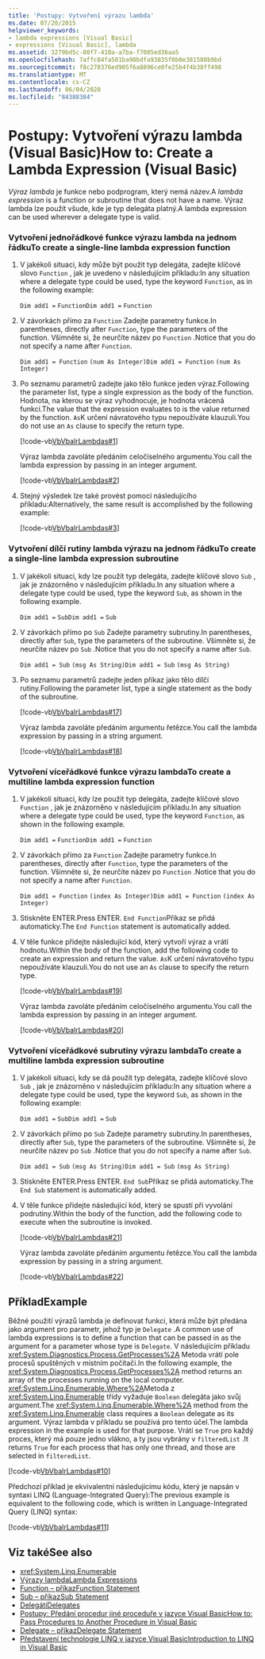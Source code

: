 ```yaml
---
title: 'Postupy: Vytvoření výrazu lambda'
ms.date: 07/20/2015
helpviewer_keywords:
- lambda expressions [Visual Basic]
- expressions [Visual Basic], lambda
ms.assetid: 3279bd5c-80f7-410a-a7ba-f7085ed36aa5
ms.openlocfilehash: 7affc84fa501ba98bdfa93835f0b0e381580b9bd
ms.sourcegitcommit: f8c270376ed905f6a8896ce0fe25b4f4b38ff498
ms.translationtype: MT
ms.contentlocale: cs-CZ
ms.lasthandoff: 06/04/2020
ms.locfileid: "84388384"
---
```

# <a name="how-to-create-a-lambda-expression-visual-basic"></a><span data-ttu-id="be035-102">Postupy: Vytvoření výrazu lambda (Visual Basic)</span><span class="sxs-lookup"><span data-stu-id="be035-102">How to: Create a Lambda Expression (Visual Basic)</span></span>
<span data-ttu-id="be035-103">*Výraz lambda* je funkce nebo podprogram, který nemá název.</span><span class="sxs-lookup"><span data-stu-id="be035-103">A *lambda expression* is a function or subroutine that does not have a name.</span></span> <span data-ttu-id="be035-104">Výraz lambda lze použít všude, kde je typ delegáta platný.</span><span class="sxs-lookup"><span data-stu-id="be035-104">A lambda expression can be used wherever a delegate type is valid.</span></span>  
  
### <a name="to-create-a-single-line-lambda-expression-function"></a><span data-ttu-id="be035-105">Vytvoření jednořádkové funkce výrazu lambda na jednom řádku</span><span class="sxs-lookup"><span data-stu-id="be035-105">To create a single-line lambda expression function</span></span>  
  
1. <span data-ttu-id="be035-106">V jakékoli situaci, kdy může být použit typ delegáta, zadejte klíčové slovo `Function` , jak je uvedeno v následujícím příkladu:</span><span class="sxs-lookup"><span data-stu-id="be035-106">In any situation where a delegate type could be used, type the keyword `Function`, as in the following example:</span></span>  
  
     <span data-ttu-id="be035-107">`Dim add1 =`   `Function`</span><span class="sxs-lookup"><span data-stu-id="be035-107">`Dim add1 =`   `Function`</span></span>  
  
2. <span data-ttu-id="be035-108">V závorkách přímo za `Function` Zadejte parametry funkce.</span><span class="sxs-lookup"><span data-stu-id="be035-108">In parentheses, directly after `Function`, type the parameters of the function.</span></span> <span data-ttu-id="be035-109">Všimněte si, že neurčíte název po `Function` .</span><span class="sxs-lookup"><span data-stu-id="be035-109">Notice that you do not specify a name after `Function`.</span></span>  
  
     <span data-ttu-id="be035-110">`Dim add1 = Function`   `(num As Integer)`</span><span class="sxs-lookup"><span data-stu-id="be035-110">`Dim add1 = Function`   `(num As Integer)`</span></span>  
  
3. <span data-ttu-id="be035-111">Po seznamu parametrů zadejte jako tělo funkce jeden výraz.</span><span class="sxs-lookup"><span data-stu-id="be035-111">Following the parameter list, type a single expression as the body of the function.</span></span> <span data-ttu-id="be035-112">Hodnota, na kterou se výraz vyhodnocuje, je hodnota vrácená funkcí.</span><span class="sxs-lookup"><span data-stu-id="be035-112">The value that the expression evaluates to is the value returned by the function.</span></span> <span data-ttu-id="be035-113">`As`K určení návratového typu nepoužíváte klauzuli.</span><span class="sxs-lookup"><span data-stu-id="be035-113">You do not use an `As` clause to specify the return type.</span></span>  
  
     [!code-vb[VbVbalrLambdas#1](~/samples/snippets/visualbasic/VS_Snippets_VBCSharp/VbVbalrLambdas/VB/Class1.vb#1)]  
  
     <span data-ttu-id="be035-114">Výraz lambda zavoláte předáním celočíselného argumentu.</span><span class="sxs-lookup"><span data-stu-id="be035-114">You call the lambda expression by passing in an integer argument.</span></span>  
  
     [!code-vb[VbVbalrLambdas#2](~/samples/snippets/visualbasic/VS_Snippets_VBCSharp/VbVbalrLambdas/VB/Class1.vb#2)]  
  
4. <span data-ttu-id="be035-115">Stejný výsledek lze také provést pomocí následujícího příkladu:</span><span class="sxs-lookup"><span data-stu-id="be035-115">Alternatively, the same result is accomplished by the following example:</span></span>  
  
     [!code-vb[VbVbalrLambdas#3](~/samples/snippets/visualbasic/VS_Snippets_VBCSharp/VbVbalrLambdas/VB/Class1.vb#3)]  
  
### <a name="to-create-a-single-line-lambda-expression-subroutine"></a><span data-ttu-id="be035-116">Vytvoření dílčí rutiny lambda výrazu na jednom řádku</span><span class="sxs-lookup"><span data-stu-id="be035-116">To create a single-line lambda expression subroutine</span></span>  
  
1. <span data-ttu-id="be035-117">V jakékoli situaci, kdy lze použít typ delegáta, zadejte klíčové slovo `Sub` , jak je znázorněno v následujícím příkladu.</span><span class="sxs-lookup"><span data-stu-id="be035-117">In any situation where a delegate type could be used, type the keyword `Sub`, as shown in the following example.</span></span>  
  
     <span data-ttu-id="be035-118">`Dim add1 =`   `Sub`</span><span class="sxs-lookup"><span data-stu-id="be035-118">`Dim add1 =`   `Sub`</span></span>  
  
2. <span data-ttu-id="be035-119">V závorkách přímo po `Sub` Zadejte parametry subrutiny.</span><span class="sxs-lookup"><span data-stu-id="be035-119">In parentheses, directly after `Sub`, type the parameters of the subroutine.</span></span> <span data-ttu-id="be035-120">Všimněte si, že neurčíte název po `Sub` .</span><span class="sxs-lookup"><span data-stu-id="be035-120">Notice that you do not specify a name after `Sub`.</span></span>  
  
     <span data-ttu-id="be035-121">`Dim add1 = Sub`   `(msg As String)`</span><span class="sxs-lookup"><span data-stu-id="be035-121">`Dim add1 = Sub`   `(msg As String)`</span></span>  
  
3. <span data-ttu-id="be035-122">Po seznamu parametrů zadejte jeden příkaz jako tělo dílčí rutiny.</span><span class="sxs-lookup"><span data-stu-id="be035-122">Following the parameter list, type a single statement as the body of the subroutine.</span></span>  
  
     [!code-vb[VbVbalrLambdas#17](~/samples/snippets/visualbasic/VS_Snippets_VBCSharp/VbVbalrLambdas/VB/Class1.vb#17)]  
  
     <span data-ttu-id="be035-123">Výraz lambda zavoláte předáním argumentu řetězce.</span><span class="sxs-lookup"><span data-stu-id="be035-123">You call the lambda expression by passing in a string argument.</span></span>  
  
     [!code-vb[VbVbalrLambdas#18](~/samples/snippets/visualbasic/VS_Snippets_VBCSharp/VbVbalrLambdas/VB/Class1.vb#18)]  
  
### <a name="to-create-a-multiline-lambda-expression-function"></a><span data-ttu-id="be035-124">Vytvoření víceřádkové funkce výrazu lambda</span><span class="sxs-lookup"><span data-stu-id="be035-124">To create a multiline lambda expression function</span></span>  
  
1. <span data-ttu-id="be035-125">V jakékoli situaci, kdy lze použít typ delegáta, zadejte klíčové slovo `Function` , jak je znázorněno v následujícím příkladu.</span><span class="sxs-lookup"><span data-stu-id="be035-125">In any situation where a delegate type could be used, type the keyword `Function`, as shown in the following example.</span></span>  
  
     <span data-ttu-id="be035-126">`Dim add1 =`   `Function`</span><span class="sxs-lookup"><span data-stu-id="be035-126">`Dim add1 =`   `Function`</span></span>  
  
2. <span data-ttu-id="be035-127">V závorkách přímo za `Function` Zadejte parametry funkce.</span><span class="sxs-lookup"><span data-stu-id="be035-127">In parentheses, directly after `Function`, type the parameters of the function.</span></span> <span data-ttu-id="be035-128">Všimněte si, že neurčíte název po `Function` .</span><span class="sxs-lookup"><span data-stu-id="be035-128">Notice that you do not specify a name after `Function`.</span></span>  
  
     <span data-ttu-id="be035-129">`Dim add1 = Function`   `(index As Integer)`</span><span class="sxs-lookup"><span data-stu-id="be035-129">`Dim add1 = Function`   `(index As Integer)`</span></span>  
  
3. <span data-ttu-id="be035-130">Stiskněte ENTER.</span><span class="sxs-lookup"><span data-stu-id="be035-130">Press ENTER.</span></span> <span data-ttu-id="be035-131">`End Function`Příkaz se přidá automaticky.</span><span class="sxs-lookup"><span data-stu-id="be035-131">The `End Function` statement is automatically added.</span></span>  
  
4. <span data-ttu-id="be035-132">V těle funkce přidejte následující kód, který vytvoří výraz a vrátí hodnotu.</span><span class="sxs-lookup"><span data-stu-id="be035-132">Within the body of the function, add the following code to create an expression and return the value.</span></span> <span data-ttu-id="be035-133">`As`K určení návratového typu nepoužíváte klauzuli.</span><span class="sxs-lookup"><span data-stu-id="be035-133">You do not use an `As` clause to specify the return type.</span></span>  
  
     [!code-vb[VbVbalrLambdas#19](~/samples/snippets/visualbasic/VS_Snippets_VBCSharp/VbVbalrLambdas/VB/Class1.vb#19)]  
  
     <span data-ttu-id="be035-134">Výraz lambda zavoláte předáním celočíselného argumentu.</span><span class="sxs-lookup"><span data-stu-id="be035-134">You call the lambda expression by passing in an integer argument.</span></span>  
  
     [!code-vb[VbVbalrLambdas#20](~/samples/snippets/visualbasic/VS_Snippets_VBCSharp/VbVbalrLambdas/VB/Class1.vb#20)]  
  
### <a name="to-create-a-multiline-lambda-expression-subroutine"></a><span data-ttu-id="be035-135">Vytvoření víceřádkové subrutiny výrazu lambda</span><span class="sxs-lookup"><span data-stu-id="be035-135">To create a multiline lambda expression subroutine</span></span>  
  
1. <span data-ttu-id="be035-136">V jakékoli situaci, kdy se dá použít typ delegáta, zadejte klíčové slovo `Sub` , jak je znázorněno v následujícím příkladu:</span><span class="sxs-lookup"><span data-stu-id="be035-136">In any situation where a delegate type could be used, type the keyword `Sub`, as shown in the following example:</span></span>  
  
     <span data-ttu-id="be035-137">`Dim add1 =`   `Sub`</span><span class="sxs-lookup"><span data-stu-id="be035-137">`Dim add1 =`   `Sub`</span></span>  
  
2. <span data-ttu-id="be035-138">V závorkách přímo po `Sub` Zadejte parametry subrutiny.</span><span class="sxs-lookup"><span data-stu-id="be035-138">In parentheses, directly after `Sub`, type the parameters of the subroutine.</span></span> <span data-ttu-id="be035-139">Všimněte si, že neurčíte název po `Sub` .</span><span class="sxs-lookup"><span data-stu-id="be035-139">Notice that you do not specify a name after `Sub`.</span></span>  
  
     <span data-ttu-id="be035-140">`Dim add1 = Sub`  `(msg As String)`</span><span class="sxs-lookup"><span data-stu-id="be035-140">`Dim add1 = Sub`  `(msg As String)`</span></span>  
  
3. <span data-ttu-id="be035-141">Stiskněte ENTER.</span><span class="sxs-lookup"><span data-stu-id="be035-141">Press ENTER.</span></span> <span data-ttu-id="be035-142">`End Sub`Příkaz se přidá automaticky.</span><span class="sxs-lookup"><span data-stu-id="be035-142">The `End Sub` statement is automatically added.</span></span>  
  
4. <span data-ttu-id="be035-143">V těle funkce přidejte následující kód, který se spustí při vyvolání podrutiny.</span><span class="sxs-lookup"><span data-stu-id="be035-143">Within the body of the function, add the following code to execute when the subroutine is invoked.</span></span>  
  
     [!code-vb[VbVbalrLambdas#21](~/samples/snippets/visualbasic/VS_Snippets_VBCSharp/VbVbalrLambdas/VB/Class1.vb#21)]  
  
     <span data-ttu-id="be035-144">Výraz lambda zavoláte předáním argumentu řetězce.</span><span class="sxs-lookup"><span data-stu-id="be035-144">You call the lambda expression by passing in a string argument.</span></span>  
  
     [!code-vb[VbVbalrLambdas#22](~/samples/snippets/visualbasic/VS_Snippets_VBCSharp/VbVbalrLambdas/VB/Class1.vb#22)]  
  
## <a name="example"></a><span data-ttu-id="be035-145">Příklad</span><span class="sxs-lookup"><span data-stu-id="be035-145">Example</span></span>  
 <span data-ttu-id="be035-146">Běžné použití výrazů lambda je definovat funkci, která může být předána jako argument pro parametr, jehož typ je `Delegate` .</span><span class="sxs-lookup"><span data-stu-id="be035-146">A common use of lambda expressions is to define a function that can be passed in as the argument for a parameter whose type is `Delegate`.</span></span> <span data-ttu-id="be035-147">V následujícím příkladu <xref:System.Diagnostics.Process.GetProcesses%2A> Metoda vrátí pole procesů spuštěných v místním počítači.</span><span class="sxs-lookup"><span data-stu-id="be035-147">In the following example, the <xref:System.Diagnostics.Process.GetProcesses%2A> method returns an array of the processes running on the local computer.</span></span> <span data-ttu-id="be035-148"><xref:System.Linq.Enumerable.Where%2A>Metoda z <xref:System.Linq.Enumerable> třídy vyžaduje `Boolean` delegáta jako svůj argument.</span><span class="sxs-lookup"><span data-stu-id="be035-148">The <xref:System.Linq.Enumerable.Where%2A> method from the <xref:System.Linq.Enumerable> class requires a `Boolean` delegate as its argument.</span></span> <span data-ttu-id="be035-149">Výraz lambda v příkladu se používá pro tento účel.</span><span class="sxs-lookup"><span data-stu-id="be035-149">The lambda expression in the example is used for that purpose.</span></span> <span data-ttu-id="be035-150">Vrátí se `True` pro každý proces, který má pouze jedno vlákno, a ty jsou vybrány v `filteredList` .</span><span class="sxs-lookup"><span data-stu-id="be035-150">It returns `True` for each process that has only one thread, and those are selected in `filteredList`.</span></span>  
  
 [!code-vb[VbVbalrLambdas#10](~/samples/snippets/visualbasic/VS_Snippets_VBCSharp/VbVbalrLambdas/VB/Class4.vb#10)]  
  
 <span data-ttu-id="be035-151">Předchozí příklad je ekvivalentní následujícímu kódu, který je napsán v syntaxi LINQ (Language-Integrated Query):</span><span class="sxs-lookup"><span data-stu-id="be035-151">The previous example is equivalent to the following code, which is written in Language-Integrated Query (LINQ) syntax:</span></span>  
  
 [!code-vb[VbVbalrLambdas#11](~/samples/snippets/visualbasic/VS_Snippets_VBCSharp/VbVbalrLambdas/VB/Class5.vb#11)]  
  
## <a name="see-also"></a><span data-ttu-id="be035-152">Viz také</span><span class="sxs-lookup"><span data-stu-id="be035-152">See also</span></span>

- <xref:System.Linq.Enumerable>
- [<span data-ttu-id="be035-153">Výrazy lambda</span><span class="sxs-lookup"><span data-stu-id="be035-153">Lambda Expressions</span></span>](./lambda-expressions.md)
- [<span data-ttu-id="be035-154">Function – příkaz</span><span class="sxs-lookup"><span data-stu-id="be035-154">Function Statement</span></span>](../../../language-reference/statements/function-statement.md)
- [<span data-ttu-id="be035-155">Sub – příkaz</span><span class="sxs-lookup"><span data-stu-id="be035-155">Sub Statement</span></span>](../../../language-reference/statements/sub-statement.md)
- [<span data-ttu-id="be035-156">Delegáti</span><span class="sxs-lookup"><span data-stu-id="be035-156">Delegates</span></span>](../delegates/index.md)
- [<span data-ttu-id="be035-157">Postupy: Předání procedur jiné proceduře v jazyce Visual Basic</span><span class="sxs-lookup"><span data-stu-id="be035-157">How to: Pass Procedures to Another Procedure in Visual Basic</span></span>](../delegates/how-to-pass-procedures-to-another-procedure.md)
- [<span data-ttu-id="be035-158">Delegate – příkaz</span><span class="sxs-lookup"><span data-stu-id="be035-158">Delegate Statement</span></span>](../../../language-reference/statements/delegate-statement.md)
- [<span data-ttu-id="be035-159">Představení technologie LINQ v jazyce Visual Basic</span><span class="sxs-lookup"><span data-stu-id="be035-159">Introduction to LINQ in Visual Basic</span></span>](../linq/introduction-to-linq.md)
